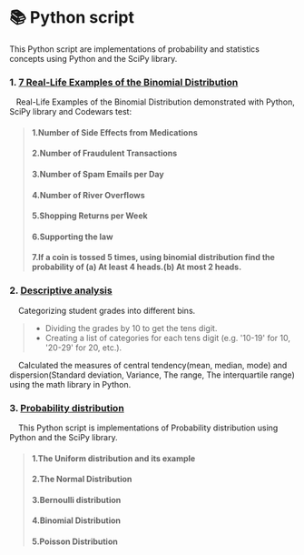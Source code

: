 ## <h1 id="top">📚 Python script</h1>

This Python script are implementations of probability and statistics concepts using Python and the SciPy library. 

### 1. [7 Real-Life Examples of the Binomial Distribution](./7_Real_Life_Examples_of_the_Binomial_Distribution.ipynb)

  &nbsp;&nbsp;&nbsp;Real-Life Examples of the Binomial Distribution demonstrated with Python, SciPy library and Codewars test: 

> #### 1.Number of Side Effects from Medications
>
> #### 2.Number of Fraudulent Transactions
>
> #### 3.Number of Spam Emails per Day
>
> #### 4.Number of River Overflows
>
> #### 5.Shopping Returns per Week
>
> #### 6.Supporting the law
>
> #### 7.If a coin is tossed 5 times, using binomial distribution find the probability of (a) At least 4 heads.(b) At most 2 heads.


### 2. [Descriptive analysis](./Descriptive_analysis.ipynb)
&nbsp;&nbsp;&nbsp; Categorizing student grades into different bins.
> - Dividing the grades by 10 to get the tens digit.
> - Creating a list of categories for each tens digit (e.g. '10-19' for 10, '20-29' for 20, etc.).

&nbsp;&nbsp;&nbsp; Calculated the measures of central tendency(mean, median, mode) and dispersion(Standard deviation, Variance, The range, The interquartile range) using the math library in Python. 

### 3. [Probability distribution](./Probability_distribution.ipynb)
&nbsp;&nbsp;&nbsp; This Python script is implementations of Probability distribution using Python and the SciPy library.
> #### 1.The Uniform distribution and its example
> #### 2.The Normal Distribution
> #### 3.Bernoulli distribution
> #### 4.Binomial Distribution
> #### 5.Poisson Distribution
